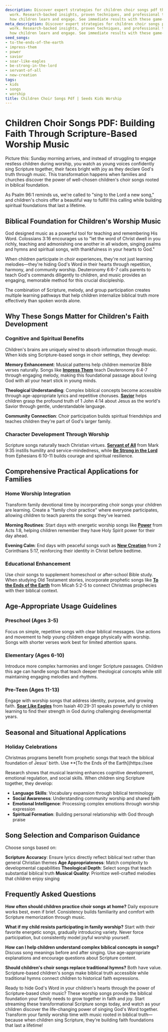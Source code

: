 ```yaml
---
description: Discover expert strategies for children choir songs pdf that actually
  work. Research-backed insights, proven techniques, and professional tips that transform
  how children learn and engage. See immediate results with these game-changing methods!
meta_description: Discover expert strategies for children choir songs pdf that actually
  work. Research-backed insights, proven techniques, and professional tips that transform
  how children learn and engage. See immediate results with these game-changing methods!
seed_songs:
- to-the-ends-of-the-earth
- impress-them
- power
- savior
- soar-like-eagles
- be-strong-in-the-lord
- servant-of-all
- new-creation
tags:
- kids
- songs
- worship
title: Children Choir Songs Pdf | Seeds Kids Worship
---
```

# Children Choir Songs PDF: Building Faith Through Scripture-Based Worship Music

Picture this: Sunday morning arrives, and instead of struggling to engage restless children during worship, you watch as young voices confidently sing Scripture together, their faces bright with joy as they declare God's truth through music. This transformation happens when families and churches discover the power of well-chosen children's choir songs rooted in biblical foundation.

As Psalm 96:1 reminds us, we're called to "sing to the Lord a new song," and children's choirs offer a beautiful way to fulfill this calling while building spiritual foundations that last a lifetime.

## Biblical Foundation for Children's Worship Music

God designed music as a powerful tool for teaching and remembering His Word. Colossians 3:16 encourages us to "let the word of Christ dwell in you richly, teaching and admonishing one another in all wisdom, singing psalms and hymns and spiritual songs, with thankfulness in your hearts to God."

When children participate in choir experiences, they're not just learning melodies—they're hiding God's Word in their hearts through repetition, harmony, and community worship. Deuteronomy 6:6-7 calls parents to teach God's commands diligently to children, and music provides an engaging, memorable method for this crucial discipleship.

The combination of Scripture, melody, and group participation creates multiple learning pathways that help children internalize biblical truth more effectively than spoken words alone.

## Why These Songs Matter for Children's Faith Development

### Cognitive and Spiritual Benefits

Children's brains are uniquely wired to absorb information through music. When kids sing Scripture-based songs in choir settings, they develop:

**Memory Enhancement**: Musical patterns help children memorize Bible verses naturally. Songs like **[Impress Them](https://seedskidsworship.com/product/impress-them-deuteronomy-64-7/)** teach Deuteronomy 6:4-7 through engaging melody, making this foundational passage about loving God with all your heart stick in young minds.

**Theological Understanding**: Complex biblical concepts become accessible through age-appropriate lyrics and repetitive choruses. **[Savior](https://seedskidsworship.com/product/savior-1-john-414/)** helps children grasp the profound truth of 1 John 4:14 about Jesus as the world's Savior through gentle, understandable language.

**Community Connection**: Choir participation builds spiritual friendships and teaches children they're part of God's larger family.

### Character Development Through Worship

Scripture songs naturally teach Christian virtues. **[Servant of All](https://seedskidsworship.com/product/servant-of-all-mark-935/)** from Mark 9:35 instills humility and service-mindedness, while **[Be Strong in the Lord](https://seedskidsworship.com/product/be-strong-in-the-lord-ephesians-610-11-2/)** from Ephesians 6:10-11 builds courage and spiritual resilience.

## Comprehensive Practical Applications for Families

### Home Worship Integration

Transform family devotional time by incorporating choir songs your children are learning. Create a "family choir practice" where everyone participates, allowing children to teach parents the songs they've learned.

**Morning Routines**: Start days with energetic worship songs like **[Power](https://seedskidsworship.com/product/power-acts-18/)** from Acts 1:8, helping children remember they have Holy Spirit power for their day ahead.

**Evening Calm**: End days with peaceful songs such as **[New Creation](https://seedskidsworship.com/product/new-creation-2-corinthians-517-3/)** from 2 Corinthians 5:17, reinforcing their identity in Christ before bedtime.

### Educational Enhancement

Use choir songs to supplement homeschool or after-school Bible study. When studying Old Testament stories, incorporate prophetic songs like **[To the Ends of the Earth](https://seedskidsworship.com/product/to-the-ends-of-the-earth-micah-52-5/)** from Micah 5:2-5 to connect Christmas prophecies with their biblical context.

## Age-Appropriate Usage Guidelines

### Preschool (Ages 3-5)
Focus on simple, repetitive songs with clear biblical messages. Use actions and movement to help young children engage physically with worship. Songs with shorter verses work best for limited attention spans.

### Elementary (Ages 6-10)
Introduce more complex harmonies and longer Scripture passages. Children this age can handle songs that teach deeper theological concepts while still maintaining engaging melodies and rhythms.

### Pre-Teen (Ages 11-13)
Engage with worship songs that address identity, purpose, and growing faith. **[Soar Like Eagles](https://seedskidsworship.com/product/soar-like-eagles-isaiah-4029-31-2/)** from Isaiah 40:29-31 speaks powerfully to children learning to find their strength in God during challenging developmental years.

## Seasonal and Situational Applications

### Holiday Celebrations
Christmas programs benefit from prophetic songs that teach the biblical foundation of Jesus' birth. Use **[To the Ends of the Earth](https://see

Research shows that musical learning enhances cognitive development, emotional regulation, and social skills. When children sing Scripture together, they develop:

- **Language Skills**: Vocabulary expansion through biblical terminology
- **Social Awareness**: Understanding community worship and shared faith
- **Emotional Intelligence**: Processing complex emotions through worship expression
- **Spiritual Formation**: Building personal relationship with God through praise

## Song Selection and Comparison Guidance

Choose songs based on:

**Scripture Accuracy**: Ensure lyrics directly reflect biblical text rather than general Christian themes
**Age Appropriateness**: Match complexity to developmental capabilities
**Theological Depth**: Select songs that teach substantial biblical truth
**Musical Quality**: Prioritize well-crafted melodies that children enjoy singing

## Frequently Asked Questions

**How often should children practice choir songs at home?**
Daily exposure works best, even if brief. Consistency builds familiarity and comfort with Scripture memorization through music.

**What if my child resists participating in family worship?**
Start with their favorite energetic songs, gradually introducing variety. Never force participation, but consistently model joyful worship yourself.

**How can I help children understand complex biblical concepts in songs?**
Discuss song meanings before and after singing. Use age-appropriate explanations and encourage questions about Scripture content.

**Should children's choir songs replace traditional hymns?**
Both have value. Scripture-based children's songs make biblical truth accessible while traditional hymns connect children to historical faith expressions.

Ready to hide God's Word in your children's hearts through the power of Scripture-based choir music? These worship songs provide the biblical foundation your family needs to grow together in faith and joy. Start streaming these transformational Scripture songs today, and watch as your children discover the life-changing power of singing God's Word together. Transform your family worship time with music rooted in biblical truth—because when children sing Scripture, they're building faith foundations that last a lifetime!

<script type="application/ld+json">
{
  "@context": "https://schema.org",
  "@type": "Article",
  "headline": "Children Choir Songs Pdf",
  "author": {
    "@type": "Organization",
    "name": "Seeds Kids Worship"
  },
  "publisher": {
    "@type": "Organization",
    "name": "Seeds Kids Worship",
    "logo": {
      "@type": "ImageObject",
      "url": "https://seedskidsworship.com/logo.png"
    }
  },
  "datePublished": "2025-09-03T12:15:34.261559",
  "dateModified": "2025-09-03T12:15:34.261617",
  "description": "Discover expert strategies for children choir songs pdf that actually work. Research-backed insights, proven techniques, and professional tips that transform ho",
  "mainEntityOfPage": {
    "@type": "WebPage",
    "@id": "https://seedskidsworship.com/activities/children-choir-songs-pdf/"
  }
}
</script>

<script type="application/ld+json">
{
  "@context": "https://schema.org",
  "@type": "Product",
  "name": "To The Ends Of The Earth",
  "description": "Christmas song about the ruler from Bethlehem whose greatness reaches to the ends of the earth from Micah 5:2-4",
  "url": "https://seedskidsworship.com/product/to-the-ends-of-the-earth-micah-52-5/",
  "brand": {
    "@type": "Brand",
    "name": "Seeds Kids Worship"
  },
  "category": "Children's Christian Music",
  "album": "Seeds of Christmas EP / Joyful"
}
</script>

<script type="application/ld+json">
{
  "@context": "https://schema.org",
  "@type": "Product",
  "name": "Impress Them",
  "description": "Teaching song about impressing God's commands on children from Deuteronomy 6:4-7",
  "url": "https://seedskidsworship.com/product/impress-them-deuteronomy-64-7/",
  "brand": {
    "@type": "Brand",
    "name": "Seeds Kids Worship"
  },
  "category": "Children's Christian Music",
  "album": "The Word of God"
}
</script>

<script type="application/ld+json">
{
  "@context": "https://schema.org",
  "@type": "Product",
  "name": "Power",
  "description": "Energetic song about receiving power from the Holy Spirit to be witnesses from Acts 1:8",
  "url": "https://seedskidsworship.com/product/power-acts-18/",
  "brand": {
    "@type": "Brand",
    "name": "Seeds Kids Worship"
  },
  "category": "Children's Christian Music",
  "album": "Power"
}
</script>

<script type="application/ld+json">
{

